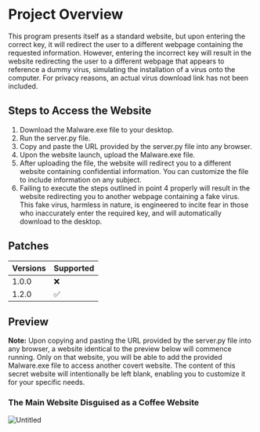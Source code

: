 # Project Overview

This program presents itself as a standard website, but upon entering the correct key, it will redirect the user to a different webpage containing the requested information. However, entering the incorrect key will result in the website redirecting the user to a different webpage that appears to reference a dummy virus, simulating the installation of a virus onto the computer. For privacy reasons, an actual virus download link has not been included.

## Steps to Access the Website

1) Download the Malware.exe file to your desktop.
2) Run the server.py file.
3) Copy and paste the URL provided by the server.py file into any browser.
4) Upon the website launch, upload the Malware.exe file.
5) After uploading the file, the website will redirect you to a different website containing confidential information. You can customize the file to include information on any subject.
6) Failing to execute the steps outlined in point 4 properly will result in the website redirecting you to another webpage containing a fake virus. This fake virus, harmless in nature, is engineered to incite fear in those who inaccurately enter the required key, and will automatically download to the desktop.

## Patches

| Versions | Supported          |
| -------  | ------------------ |
| 1.0.0    | :x:                |
| 1.2.0    | :white_check_mark: |

## Preview

<strong>Note:</strong> Upon copying and pasting the URL provided by the server.py file into any browser, a website identical to the preview below will commence running. Only on that website, you will be able to add the provided Malware.exe file to access another covert website. The content of this secret website will intentionally be left blank, enabling you to customize it for your specific needs.

### The Main Website Disguised as a Coffee Website

![Untitled](https://github.com/user-attachments/assets/23a80516-5b4b-4ed4-9b0e-d86d8667ec76)
